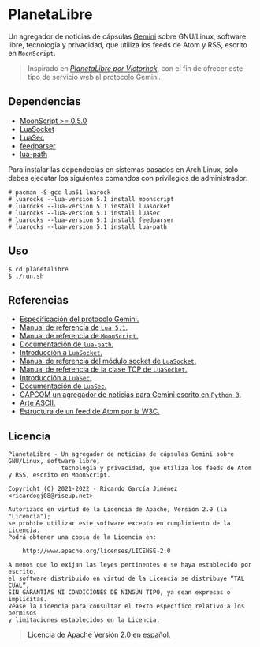 # PlanetaLibre

Un agregador de noticias de cápsulas [Gemini](https://gemini.circumlunar.space/) sobre GNU/Linux, software libre, tecnología y privacidad, que utiliza los feeds de Atom y RSS, escrito en `MoonScript`.

> Inspirado en [*PlanetaLibre por Victorhck*](https://victorhck.gitlab.io/planetalibre/), con el fin de ofrecer este tipo de servicio web al protocolo Gemini.

## Dependencias

* [MoonScript >= 0.5.0](https://moonscript.org/)
* [LuaSocket](https://github.com/diegonehab/luasocket)
* [LuaSec](https://github.com/brunoos/luasec)
* [feedparser](https://github.com/slact/lua-feedparser)
* [lua-path](https://github.com/moteus/lua-path)

Para instalar las dependecias en sistemas basados en Arch Linux, solo debes ejecutar los siguientes comandos con privilegios de administrador:

```
# pacman -S gcc lua51 luarock
# luarocks --lua-version 5.1 install moonscript
# luarocks --lua-version 5.1 install luasocket
# luarocks --lua-version 5.1 install luasec
# luarocks --lua-version 5.1 install feedparser
# luarocks --lua-version 5.1 install lua-path
```

## Uso

```shell
$ cd planetalibre
$ ./run.sh
```

## Referencias

* [Especificación del protocolo Gemini.](https://gemini.circumlunar.space/docs/specification.gmi)
* [Manual de referencia de `Lua 5.1`.](https://www.lua.org/manual/5.1/es/manual.html)
* [Manual de referencia de `MoonScript`.](https://moonscript.org/reference/)
* [Documentación de `lua-path`.](https://moteus.github.io/path/index.html)
* [Introducción a `LuaSocket`.](https://w3.impa.br/~diego/software/luasocket/introduction.html)
* [Manual de referencia del módulo socket de `LuaSocket`.](https://w3.impa.br/~diego/software/luasocket/socket.html)
* [Manual de referencia de la clase TCP de `LuaSocket`.](https://w3.impa.br/~diego/software/luasocket/tcp.html)
* [Introducción a `LuaSec`.](https://github.com/brunoos/luasec/wiki)
* [Documentación de `LuaSec`.](https://github.com/brunoos/luasec/wiki/LuaSec-1.0.x)
* [CAPCOM un agregador de noticias para Gemini escrito en `Python 3`.](https://tildegit.org/solderpunk/CAPCOM)
* [Arte ASCII.](http://www.ascii-art.de/)
* [Estructura de un feed de Atom por la W3C.](https://validator.w3.org/feed/docs/atom.html)

## Licencia

```text
PlanetaLibre - Un agregador de noticias de cápsulas Gemini sobre GNU/Linux, software libre,
               tecnología y privacidad, que utiliza los feeds de Atom y RSS, escrito en MoonScript.

Copyright (C) 2021-2022 - Ricardo García Jiménez <ricardogj08@riseup.net>

Autorizado en virtud de la Licencia de Apache, Versión 2.0 (la "Licencia");
se prohíbe utilizar este software excepto en cumplimiento de la Licencia.
Podrá obtener una copia de la Licencia en:

    http://www.apache.org/licenses/LICENSE-2.0

A menos que lo exijan las leyes pertinentes o se haya establecido por escrito,
el software distribuido en virtud de la Licencia se distribuye “TAL CUAL”,
SIN GARANTÍAS NI CONDICIONES DE NINGÚN TIPO, ya sean expresas o implícitas.
Véase la Licencia para consultar el texto específico relativo a los permisos
y limitaciones establecidos en la Licencia.
```

> [Licencia de Apache Versión 2.0 en español.](https://wikis.fdi.ucm.es/ELP/Licencia_Apache)
